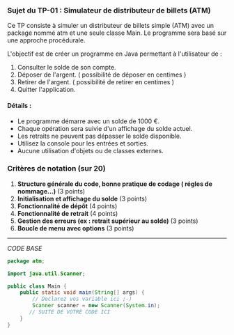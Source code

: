 ### Sujet du TP-01 : Simulateur de distributeur de billets (ATM)  
Ce TP consiste à simuler un distributeur de billets simple (ATM) avec un package nommé atm et une seule classe Main. Le programme sera basé sur une approche procédurale.    

L'objectif est de créer un programme en Java permettant à l'utilisateur de :
1. Consulter le solde de son compte.
2. Déposer de l'argent. ( possibilité de déposer en centimes )
3. Retirer de l'argent. ( possibilité de retirer en centimes )
4. Quitter l'application.

#### Détails :
- Le programme démarre avec un solde de 1000 €.
- Chaque opération sera suivie d'un affichage du solde actuel.
- Les retraits ne peuvent pas dépasser le solde disponible.
- Utilisez la console pour les entrées et sorties.
- Aucune utilisation d'objets ou de classes externes.

### Critères de notation (sur 20)
1. **Structure générale du code, bonne pratique de codage ( régles de nommage...)** (3 points)
2. **Initialisation et affichage du solde** (3 points)
3. **Fonctionnalité de dépôt** (4 points)
4. **Fonctionnalité de retrait** (4 points)
5. **Gestion des erreurs (ex : retrait supérieur au solde)** (3 points)
6. **Boucle de menu avec options** (3 points)

----
*CODE BASE*

```java
package atm;

import java.util.Scanner;

public class Main {
    public static void main(String[] args) {
        // Declarez vos variable ici ;-)
        Scanner scanner = new Scanner(System.in);
       // SUITE DE VOTRE CODE ICI
    }
}
```
